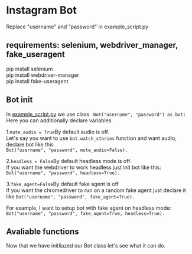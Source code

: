 # Instagram Bot
Replace "username" and "password" in example_script.py

## requirements: selenium, webdriver_manager, fake_useragent  
pip install selenium  
pip install webdriver-manager  
pip install fake-useragent

## Bot init
In [example_script.py](example_script.py) we use class ` Bot("username", "password") as bot:`  
Here you can additionally declare variables  

1.`mute_audio = True`By default audio is off.  
Let's say you want to use `bot.watch_stories` function and want audio, declare bot like this  
`Bot("username", "password", mute_audio=False). `

2.`headless = False`By default headless mode is off.    
If you want the webdriver to work headless just init bot like this:  
`Bot("username", "password", headless=True). `

3.`fake_agent=False`By default fake agent is off  
If you want the chromedriver to run on a random fake agent just declare it like
`Bot("username", "password", fake_agent=True).`  

For example, I want to setup bot with fake agent on headless mode:  
`Bot("username", "password", fake_agent=True, headless=True).`

## Avaliable functions

Now that we have initliazed our Bot class let's see what it can do.  

